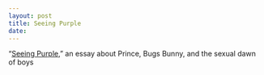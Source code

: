 ```yaml
---
layout: post
title: Seeing Purple
date:
---
```


“[Seeing Purple](https://pitchfork.com/features/secondhands/9593-seeing-purple-prince-in-the-80s/),” an essay about Prince, Bugs Bunny, and the sexual dawn of boys
